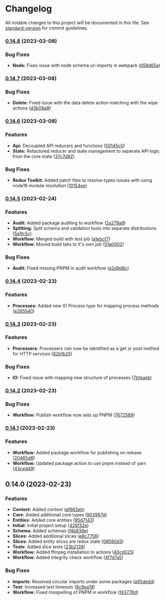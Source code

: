 # Changelog

All notable changes to this project will be documented in this file. See [standard-version](https://github.com/conventional-changelog/standard-version) for commit guidelines.

### [0.14.8](https://github.com/amnis-dev/amnis-state/compare/v0.14.7...v0.14.8) (2023-03-08)


### Bug Fixes

* **Node:** Fixes issue with node schema uri imports in webpack ([d58d65e](https://github.com/amnis-dev/amnis-state/commit/d58d65e99f0d35d741ab723809d439e560fbcac3))

### [0.14.7](https://github.com/amnis-dev/amnis-state/compare/v0.14.6...v0.14.7) (2023-03-08)


### Bug Fixes

* **Delete:** Fixed issue with the data delete action matching with the wipe actions ([d3b08a8](https://github.com/amnis-dev/amnis-state/commit/d3b08a8d7ce991cfab212a5be935c5ecbe122487))

### [0.14.6](https://github.com/amnis-dev/amnis-state/compare/v0.14.5...v0.14.6) (2023-03-08)


### Features

* **Api:** Decoupled API reducers and functions ([50145c0](https://github.com/amnis-dev/amnis-state/commit/50145c0310ec89f538243ad15a366ba5e54a346c))
* **State:** Refactored reducer and state management to seperate API logic from the core state ([37c7d92](https://github.com/amnis-dev/amnis-state/commit/37c7d926d8c85c7d8f1a74b788ea69bc3b597ebb))


### Bug Fixes

* **Redux Toolkit:** Added patch files to resolve types issues with using node16 module resolution ([10154ee](https://github.com/amnis-dev/amnis-state/commit/10154ee0327f5b5e342a048b3b2354171e37d95b))

### [0.14.5](https://github.com/amnis-dev/amnis-state/compare/v0.14.4...v0.14.5) (2023-02-24)


### Features

* **Audit:** Added package auditing to workflow ([2a279a9](https://github.com/amnis-dev/amnis-state/commit/2a279a93a8f254685a6854c8dd8704f7a8be8b3d))
* **Splitting:** Split schema and validation tools into separate distributions ([5a1fc5c](https://github.com/amnis-dev/amnis-state/commit/5a1fc5c86eaea3981279b982f1916e4ba96e089f))
* **Workflow:** Merged build with test job ([a1ebcf7](https://github.com/amnis-dev/amnis-state/commit/a1ebcf7528035384b1ee28ce84df5be05b5a1afe))
* **Workflow:** Moved build taks to it's own job ([51a0002](https://github.com/amnis-dev/amnis-state/commit/51a000296b68f2718b93860d9a3ddc0bd50061c4))


### Bug Fixes

* **Audit:** Fixed missing PNPM in audit workflow ([e2d9d6c](https://github.com/amnis-dev/amnis-state/commit/e2d9d6cfb84838f51ca5f7ecd4af290830ed11e2))

### [0.14.4](https://github.com/amnis-dev/amnis-state/compare/v0.14.3...v0.14.4) (2023-02-23)


### Features

* **Processes:** Added new IO Process type for mapping process methods ([e265540](https://github.com/amnis-dev/amnis-state/commit/e2655405fc79e37eb6e52680abcd767e19dc8175))

### [0.14.3](https://github.com/amnis-dev/amnis-state/compare/v0.14.2...v0.14.3) (2023-02-23)


### Features

* **Processers:** Processers can now be identified as a get or post method for HTTP services ([82b1b25](https://github.com/amnis-dev/amnis-state/commit/82b1b25709724780161fd8fdc37ae365c8fea58e))


### Bug Fixes

* **IO:** Fixed issue with mapping new structure of processes ([7bfeaeb](https://github.com/amnis-dev/amnis-state/commit/7bfeaebdddd73b2d491d270ced1d92bece9fe951))

### [0.14.2](https://github.com/amnis-dev/amnis-state/compare/v0.14.1...v0.14.2) (2023-02-23)


### Bug Fixes

* **Workflow:** Publish workflow now sets up PNPM ([7672589](https://github.com/amnis-dev/amnis-state/commit/767258998d5c8a7c823bc0c6aac2788148640f89))

### [0.14.1](https://github.com/amnis-dev/amnis-state/compare/v0.14.0...v0.14.1) (2023-02-23)


### Features

* **Workflow:** Added package workflow for publishing on release ([20465d8](https://github.com/amnis-dev/amnis-state/commit/20465d8d0dab1a4a473104ab3bde3e37fd94ea85))
* **Workflow:** Updated package action to use pnpm instead of yarn ([43ced49](https://github.com/amnis-dev/amnis-state/commit/43ced493f1ee68c821a2deba565458b1ddd09370))

## 0.14.0 (2023-02-23)


### Features

* **Context:** Added context ([af662eb](https://github.com/amnis-dev/amnis-state/commit/af662ebc0c77b275375950e586ecd1d9f8afd9c8))
* **Core:** Added additional core types ([903967d](https://github.com/amnis-dev/amnis-state/commit/903967deee94e237232f6a9d11251415eb2eaae2))
* **Entities:** Added core entities ([95d7143](https://github.com/amnis-dev/amnis-state/commit/95d71430abad3b954bdafd2ee00e0d6cf1f2feb0))
* **Initial:** Initial project setup ([426f32e](https://github.com/amnis-dev/amnis-state/commit/426f32e9ff4c6e27c4b28d95d0a12ba6321e7dda))
* **Schema:** Added schemas ([f4b838e](https://github.com/amnis-dev/amnis-state/commit/f4b838ef539c4b495635d8490cd69eaddd9ac7c7))
* **Slices:** Added additional slices ([e8c7756](https://github.com/amnis-dev/amnis-state/commit/e8c775603ea6afa25cc11103c36bfe23b2de74f6))
* **Slices:** Added entity slices are redux state ([08590d3](https://github.com/amnis-dev/amnis-state/commit/08590d30423a39f01d0dab14a0163bfefbf135c9))
* **Tests:** Added slice tests ([23b2139](https://github.com/amnis-dev/amnis-state/commit/23b21398bd1fd4e23d9ed0bc3e978d67d3ceb902))
* **Workflow:** Added ffmpeg installation to actions ([40cd025](https://github.com/amnis-dev/amnis-state/commit/40cd025198fe539a0406f6595ab56ac4dbb2567c))
* **Workflow:** Added integrity check workflow ([4f7d7a5](https://github.com/amnis-dev/amnis-state/commit/4f7d7a535bcf32b971f593e5cd933dff26eaa32d))


### Bug Fixes

* **Imports:** Resolved circular imports under some packages ([a95dedd](https://github.com/amnis-dev/amnis-state/commit/a95dedde7b7790475614ba1035182196eef04210))
* **Test:** Increased test timeouts ([8c9ea19](https://github.com/amnis-dev/amnis-state/commit/8c9ea19aada6c5357f2740c5db83115633d56ab3))
* **Workflow:** Fixed misspelling of PNPM in workflow ([f43778d](https://github.com/amnis-dev/amnis-state/commit/f43778d16e56751fc15c9562aaec3d09d54edcb6))
